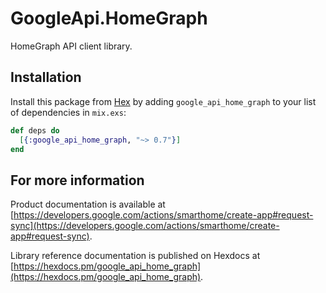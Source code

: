 # GoogleApi.HomeGraph

HomeGraph API client library.



## Installation

Install this package from [Hex](https://hex.pm) by adding
`google_api_home_graph` to your list of dependencies in `mix.exs`:

```elixir
def deps do
  [{:google_api_home_graph, "~> 0.7"}]
end
```

## For more information

Product documentation is available at [https://developers.google.com/actions/smarthome/create-app#request-sync](https://developers.google.com/actions/smarthome/create-app#request-sync).

Library reference documentation is published on Hexdocs at
[https://hexdocs.pm/google_api_home_graph](https://hexdocs.pm/google_api_home_graph).
